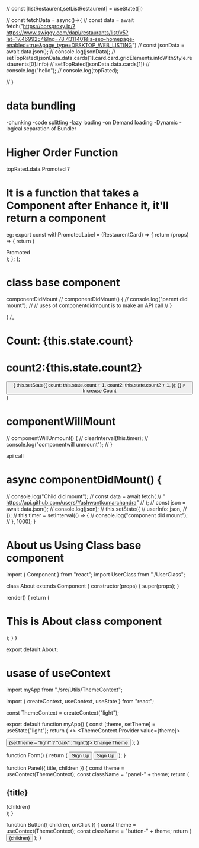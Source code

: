 // const [listRestaurent,setListRestaurent] = useState([])

// const fetchData = async()=>{
// const data = await fetch("https://corsproxy.io/?https://www.swiggy.com/dapi/restaurants/list/v5?lat=17.4699254&lng=78.4311401&is-seo-homepage-enabled=true&page_type=DESKTOP_WEB_LISTING")
// const jsonData = await data.json();
// console.log(jsonData);
// setTopRated(jsonData.data.cards[1].card.card.gridElements.infoWithStyle.restaurents[0].info)
// setTopRated(jsonData.data.cards[1])
// console.log("hello");
// console.log(topRated);

// }

# data bundling

-chunking
-code splitting
-lazy loading
-on Demand loading
-Dynamic
-logical separation of Bundler

# Higher Order Function

topRated.data.Promoted ?
<RestaurentCardPromoted allRestaurent={topRated} />

# It is a function that takes a Component after Enhance it, it'll return a component

eg:
export const withPromotedLabel = (RestaurentCard) => {
return (props) => {
return (

<div>
<label>Promoted</label>
<RestaurentCard {...props} />
</div>
);
};
};

# class base component

componentDidMount
// componentDidMount() {
// console.log("parent did mount");
// // uses of componentdidmount is to make an API call
// }

{
/\_ <h1>Count: {this.state.count}</h1>

<h1>count2:{this.state.count2}</h1>
<button
onClick={() => {
this.setState({
count: this.state.count + 1,
count2: this.state.count2 + 1,
});
}} >
Increase Count
</button> 
}

# componentWillMount

// componentWillUnmount() {
// clearInterval(this.timer);
// console.log("componentwill unmount");
// }

api call

# async componentDidMount() {

// console.log("Child did mount");
// const data = await fetch(
// " https://api.github.com/users/Yashwantkumarchandra"
// );
// const json = await data.json();
// console.log(json);
// this.setState({
// userInfo: json,
// });
// this.timer = setInterval(() => {
// console.log("component did mount");
// }, 1000);
}

# About us Using Class base component

import { Component } from "react";
import UserClass from "./UserClass";

class About extends Component {
constructor(props) {
super(props);
}

render() {
return (

<div>
<h1>This is About class component</h1>
<UserClass />
</div>
);
}
}

export default About;

# usase of useContext

import myApp from "./src/Utils/ThemeContext";

import { createContext, useContext, useState } from "react";

const ThemeContext = createContext("light");

export default function myApp() {
const [theme, setTheme] = useState("light");
return (
<>
<ThemeContext.Provider value={theme}>
<Form />
</ThemeContext.Provider>
<Button onClick={() => (setTheme = "light" ? "dark" : "light")}>
Change Theme
</Button>
</>
);
}

function Form() {
return (
<Panel title="Welcome">
<Button>Sign Up</Button>
<Button>Sign Up</Button>
</Panel>
);
}

function Panel({ title, children }) {
const theme = useContext(ThemeContext);
const className = "panel-" + theme;
return (
<section className={className}>
<h1>{title}</h1>
{children}
</section>
);
}

function Button({ children, onClick }) {
const theme = useContext(ThemeContext);
const className = "button-" + theme;
return (
<button className={className} onClick={onClick}>
{children}
</button>
);
}

